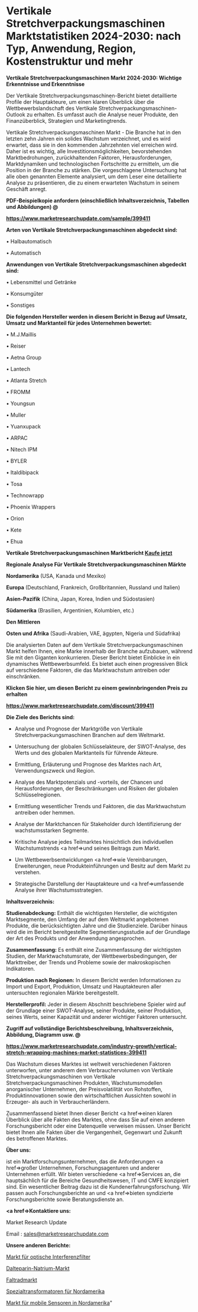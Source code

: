 # Vertikale Stretchverpackungsmaschinen Marktstatistiken 2024-2030: nach Typ, Anwendung, Region, Kostenstruktur und mehr

<strong>Vertikale Stretchverpackungsmaschinen Markt 2024-2030: Wichtige Erkenntnisse und Erkenntnisse</strong>

Der Vertikale Stretchverpackungsmaschinen-Bericht bietet detaillierte Profile der Hauptakteure, um einen klaren Überblick über die Wettbewerbslandschaft des Vertikale Stretchverpackungsmaschinen-Outlook zu erhalten. Es umfasst auch die Analyse neuer Produkte, den Finanzüberblick, Strategien und Marketingtrends.

Vertikale Stretchverpackungsmaschinen Markt - Die Branche hat in den letzten zehn Jahren ein solides Wachstum verzeichnet, und es wird erwartet, dass sie in den kommenden Jahrzehnten viel erreichen wird. Daher ist es wichtig, alle Investitionsmöglichkeiten, bevorstehenden Marktbedrohungen, zurückhaltenden Faktoren, Herausforderungen, Marktdynamiken und technologischen Fortschritte zu ermitteln, um die Position in der Branche zu stärken. Die vorgeschlagene Untersuchung hat alle oben genannten Elemente analysiert, um dem Leser eine detaillierte Analyse zu präsentieren, die zu einem erwarteten Wachstum in seinem Geschäft anregt.



<strong><b>PDF-Beispielkopie anfordern (einschließlich Inhaltsverzeichnis, Tabellen und Abbildungen) @ </b></strong>

<strong><a href=https://www.marketresearchupdate.com/sample/399411>

<strong>https://www.marketresearchupdate.com/sample/399411</u></a></strong></strong>



<strong>Arten von Vertikale Stretchverpackungsmaschinen abgedeckt sind:</strong>

• Halbautomatisch

• Automatisch



<strong>Anwendungen von Vertikale Stretchverpackungsmaschinen abgedeckt sind:</strong>

• Lebensmittel und Getränke

• Konsumgüter

• Sonstiges



<strong>Die folgenden Hersteller werden in diesem Bericht in Bezug auf Umsatz, Umsatz und Marktanteil für jedes Unternehmen bewertet:</strong>

• M.J.Maillis

• Reiser

• Aetna Group

• Lantech

• Atlanta Stretch

• FROMM

• Youngsun

• Muller

• Yuanxupack

• ARPAC

• Nitech IPM

• BYLER

• Italdibipack

• Tosa

• Technowrapp

• Phoenix Wrappers

• Orion

• Kete

• Ehua



<strong>Vertikale Stretchverpackungsmaschinen Marktbericht <a href=https://www.marketresearchupdate.com/buynow/399411>Kaufe jetzt</a></strong>



<strong>Regionale Analyse Für Vertikale Stretchverpackungsmaschinen Märkte</strong>



<strong>Nordamerika</strong> (USA, Kanada und Mexiko)



<strong>Europa</strong> (Deutschland, Frankreich, Großbritannien, Russland und Italien)



<strong>Asien-Pazifik</strong> (China, Japan, Korea, Indien und Südostasien)



<strong>Südamerika</strong> (Brasilien, Argentinien, Kolumbien, etc.)



<strong>Den Mittleren</strong> 

<strong>Osten und Afrika</strong> (Saudi-Arabien, VAE, ägypten, Nigeria und Südafrika)

Die analysierten Daten auf dem Vertikale Stretchverpackungsmaschinen Markt helfen Ihnen, eine Marke innerhalb der Branche aufzubauen, während Sie mit den Giganten konkurrieren. Dieser Bericht bietet Einblicke in ein dynamisches Wettbewerbsumfeld. Es bietet auch einen progressiven Blick auf verschiedene Faktoren, die das Marktwachstum antreiben oder einschränken.



<strong>Klicken Sie hier, um diesen Bericht zu einem gewinnbringenden Preis zu erhalten
</strong>

<strong><a href=https://www.marketresearchupdate.com/discount/399411>https://www.marketresearchupdate.com/discount/399411</b></u></strong></a>



<strong>Die Ziele des Berichts sind:</strong>

- Analyse und Prognose der Marktgröße von Vertikale Stretchverpackungsmaschinen Branchen auf dem Weltmarkt.

- Untersuchung der globalen Schlüsselakteure, der SWOT-Analyse, des Werts und des globalen Marktanteils für führende Akteure.

- Ermittlung, Erläuterung und Prognose des Marktes nach Art, Verwendungszweck und Region.

- Analyse des Marktpotenzials und -vorteils, der Chancen und Herausforderungen, der Beschränkungen und Risiken der globalen Schlüsselregionen.

- Ermittlung wesentlicher Trends und Faktoren, die das Marktwachstum antreiben oder hemmen.

- Analyse der Marktchancen für Stakeholder durch Identifizierung der wachstumsstarken Segmente.

- Kritische Analyse jedes Teilmarktes hinsichtlich des individuellen Wachstumstrends <a href=>und</a> seines Beitrags zum Markt.

- Um Wettbewerbsentwicklungen <a href=>wie</a> Vereinbarungen, Erweiterungen, neue Produkteinführungen und Besitz auf dem Markt zu verstehen.

- Strategische Darstellung der Hauptakteure und <a href=>umfas</a>sende Analyse ihrer Wachstumsstrategien.



<strong>Inhaltsverzeichnis:</strong>



<strong>Studienabdeckung:</strong> Enthält die wichtigsten Hersteller, die wichtigsten Marktsegmente, den Umfang der auf dem Weltmarkt angebotenen Produkte, die berücksichtigten Jahre und die Studienziele. Darüber hinaus wird die im Bericht bereitgestellte Segmentierungsstudie auf der Grundlage der Art des Produkts und der Anwendung angesprochen.



<strong>Zusammenfassung:</strong> Es enthält eine Zusammenfassung der wichtigsten Studien, der Marktwachstumsrate, der Wettbewerbsbedingungen, der Markttreiber, der Trends und Probleme sowie der makroskopischen Indikatoren.



<strong>Produktion nach Regionen:</strong> In diesem Bericht werden Informationen zu Import und Export, Produktion, Umsatz und Hauptakteuren aller untersuchten regionalen Märkte bereitgestellt.



<strong>Herstellerprofil:</strong> Jeder in diesem Abschnitt beschriebene Spieler wird auf der Grundlage einer SWOT-Analyse, seiner Produkte, seiner Produktion, seines Werts, seiner Kapazität und anderer wichtiger Faktoren untersucht.



<strong><b>Zugriff auf vollständige Berichtsbeschreibung, Inhaltsverzeichnis, Abbildung, Diagramm usw. @ </b></strong>

<strong><a href=https://www.marketresearchupdate.com/industry-growth/vertical-stretch-wrapping-machines-market-statistices-399411>https://www.marketresearchupdate.com/industry-growth/vertical-stretch-wrapping-machines-market-statistices-399411</a></strong>

Das Wachstum dieses Marktes ist weltweit verschiedenen Faktoren unterworfen, unter anderem dem Verbrauchervolumen von Vertikale Stretchverpackungsmaschinen von Vertikale Stretchverpackungsmaschinen Produkten, Wachstumsmodellen anorganischer Unternehmen, der Preisvolatilität von Rohstoffen, Produktinnovationen sowie den wirtschaftlichen Aussichten sowohl in Erzeuger- als auch in Verbraucherländern.

Zusammenfassend bietet Ihnen dieser Bericht <a href=>einen</a> klaren Überblick über alle Fakten des Marktes, ohne dass Sie auf einen anderen Forschungsbericht oder eine Datenquelle verweisen müssen. Unser Bericht bietet Ihnen alle Fakten über die Vergangenheit, Gegenwart und Zukunft des betroffenen Marktes.



<strong>Über uns:</strong>

 ist ein Marktforschungsunternehmen, das die Anforderungen <a href=>großer</a> Unternehmen, Forschungsagenturen und anderer Unternehmen erfüllt. Wir bieten verschiedene <a href=>Services</a> an, die hauptsächlich für die Bereiche Gesundheitswesen, IT und CMFE konzipiert sind. Ein wesentlicher Beitrag dazu ist die Kundenerfahrungsforschung. Wir passen auch Forschungsberichte an und <a href=>bieten</a> syndizierte Forschungsberichte sowie Beratungsdienste an.



<strong><a href=>Kontaktiere uns:</a></strong>

Market Research Update

Email : sales@marketresearchupdate.com



<strong>Unsere anderen Berichte:</strong>

<a href=https://www.linkedin.com/pulse/interference-optical-filters-market-analysis>Markt für optische Interferenzfilter</a>

<a href=https://www.linkedin.com/pulse/dalteparin-sodium-market-industry-analysis>Dalteparin-Natrium-Markt</a>

<a href=https://www.linkedin.com/pulse/folding-bike-market-research-report-reveals>Faltradmarkt</a>

<a href=https://www.linkedin.com/pulse/north-america-special-transformers>Spezialtransformatoren für Nordamerika</a>

<a href=https://www.linkedin.com/pulse/north-america-mobile-sensorsmarket-see-massive>Markt für mobile Sensoren in Nordamerika</a>"
